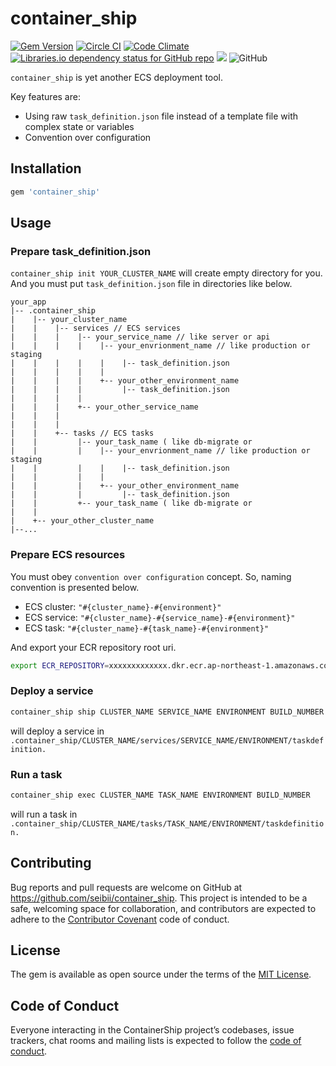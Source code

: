 # container_ship
[![Gem Version](https://badge.fury.io/rb/container_ship.svg)](https://badge.fury.io/rb/container_ship)
[![Circle CI](https://circleci.com/gh/seibii/container_ship.svg?style=shield)](https://circleci.com/gh/seibii/container_ship)
[![Code Climate](https://codeclimate.com/github/seibii/container_ship/badges/gpa.svg)](https://codeclimate.com/github/seibii/container_ship)
[![Libraries.io dependency status for GitHub repo](https://img.shields.io/librariesio/github/seibii/container_ship.svg)](https://libraries.io/github/seibii/container_ship)
![](http://ruby-gem-downloads-badge.herokuapp.com/container_ship?type=total)
![GitHub](https://img.shields.io/github/license/seibii/container_ship.svg)

`container_ship` is yet another ECS deployment tool.

Key features are:

- Using raw `task_definition.json` file instead of a template file with complex state or variables
- Convention over configuration 

## Installation
```ruby
gem 'container_ship'
```

## Usage
### Prepare task_definition.json
`container_ship init YOUR_CLUSTER_NAME` will create empty directory for you.
And you must put `task_definition.json` file in directories like below. 

``` 
your_app
|-- .container_ship
|    |-- your_cluster_name
|    |    |-- services // ECS services 
|    |    |    |-- your_service_name // like server or api
|    |    |    |    |-- your_envrionment_name // like production or staging
|    |    |    |    |    |-- task_definition.json
|    |    |    |    |
|    |    |    |    +-- your_other_environment_name
|    |    |    |         |-- task_definition.json
|    |    |    |    
|    |    |    +-- your_other_service_name
|    |    |
|    |    |
|    |    +-- tasks // ECS tasks
|    |         |-- your_task_name ( like db-migrate or 
|    |         |    |-- your_envrionment_name // like production or staging
|    |         |    |    |-- task_definition.json
|    |         |    |
|    |         |    +-- your_other_environment_name
|    |         |         |-- task_definition.json   
|    |         +-- your_task_name ( like db-migrate or
|    |
|    +-- your_other_cluster_name
|--...
```

### Prepare ECS resources
You must obey `convention over configuration` concept. So, naming convention is presented below.   

- ECS cluster: `"#{cluster_name}-#{environment}"`
- ECS service: `"#{cluster_name}-#{service_name}-#{environment}"`
- ECS task:    `"#{cluster_name}-#{task_name}-#{environment}"`

And export your ECR repository root uri.

```sh
export ECR_REPOSITORY=xxxxxxxxxxxxx.dkr.ecr.ap-northeast-1.amazonaws.com/
```

### Deploy a service
```sh
container_ship ship CLUSTER_NAME SERVICE_NAME ENVIRONMENT BUILD_NUMBER
```

will deploy a service in `.container_ship/CLUSTER_NAME/services/SERVICE_NAME/ENVIRONMENT/taskdefinition.`

### Run a task
```sh
container_ship exec CLUSTER_NAME TASK_NAME ENVIRONMENT BUILD_NUMBER
```
will run a task in `.container_ship/CLUSTER_NAME/tasks/TASK_NAME/ENVIRONMENT/taskdefinition.`

## Contributing

Bug reports and pull requests are welcome on GitHub at https://github.com/seibii/container_ship. This project is intended to be a safe, welcoming space for collaboration, and contributors are expected to adhere to the [Contributor Covenant](http://contributor-covenant.org) code of conduct.

## License

The gem is available as open source under the terms of the [MIT License](https://opensource.org/licenses/MIT).

## Code of Conduct

Everyone interacting in the ContainerShip project’s codebases, issue trackers, chat rooms and mailing lists is expected to follow the [code of conduct](https://github.com/seibii/container_ship/blob/master/CODE_OF_CONDUCT.md).
